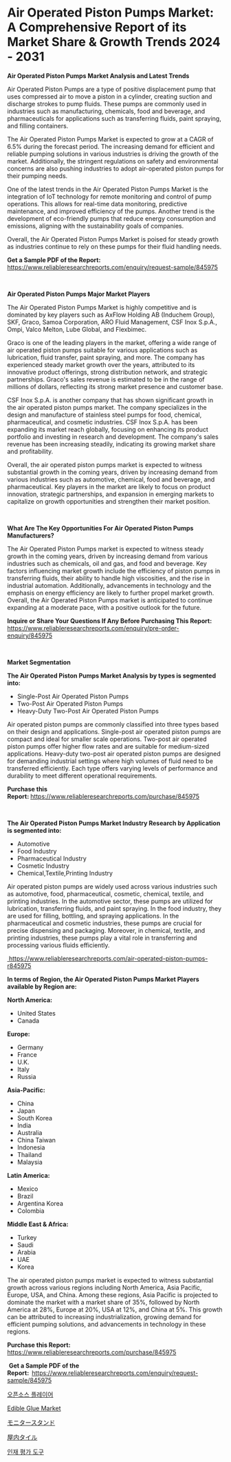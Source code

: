 <p><h1>Air Operated Piston Pumps Market: A Comprehensive Report of its Market Share & Growth Trends 2024 - 2031</h1></p><p><strong>Air Operated Piston Pumps Market Analysis and Latest Trends</strong></p>
<p><p>Air Operated Piston Pumps are a type of positive displacement pump that uses compressed air to move a piston in a cylinder, creating suction and discharge strokes to pump fluids. These pumps are commonly used in industries such as manufacturing, chemicals, food and beverage, and pharmaceuticals for applications such as transferring fluids, paint spraying, and filling containers.</p><p>The Air Operated Piston Pumps Market is expected to grow at a CAGR of 6.5% during the forecast period. The increasing demand for efficient and reliable pumping solutions in various industries is driving the growth of the market. Additionally, the stringent regulations on safety and environmental concerns are also pushing industries to adopt air-operated piston pumps for their pumping needs.</p><p>One of the latest trends in the Air Operated Piston Pumps Market is the integration of IoT technology for remote monitoring and control of pump operations. This allows for real-time data monitoring, predictive maintenance, and improved efficiency of the pumps. Another trend is the development of eco-friendly pumps that reduce energy consumption and emissions, aligning with the sustainability goals of companies.</p><p>Overall, the Air Operated Piston Pumps Market is poised for steady growth as industries continue to rely on these pumps for their fluid handling needs.</p></p>
<p><strong>Get a Sample PDF of the Report:&nbsp;</strong> <a href="https://www.reliableresearchreports.com/enquiry/request-sample/845975">https://www.reliableresearchreports.com/enquiry/request-sample/845975</a></p>
<p>&nbsp;</p>
<p><strong>Air Operated Piston Pumps Major Market Players</strong></p>
<p><p>The Air Operated Piston Pumps Market is highly competitive and is dominated by key players such as AxFlow Holding AB (Induchem Group), SKF, Graco, Samoa Corporation, ARO Fluid Management, CSF Inox S.p.A., Ompi, Valco Melton, Lube Global, and Flexbimec.</p><p>Graco is one of the leading players in the market, offering a wide range of air operated piston pumps suitable for various applications such as lubrication, fluid transfer, paint spraying, and more. The company has experienced steady market growth over the years, attributed to its innovative product offerings, strong distribution network, and strategic partnerships. Graco's sales revenue is estimated to be in the range of millions of dollars, reflecting its strong market presence and customer base.</p><p>CSF Inox S.p.A. is another company that has shown significant growth in the air operated piston pumps market. The company specializes in the design and manufacture of stainless steel pumps for food, chemical, pharmaceutical, and cosmetic industries. CSF Inox S.p.A. has been expanding its market reach globally, focusing on enhancing its product portfolio and investing in research and development. The company's sales revenue has been increasing steadily, indicating its growing market share and profitability.</p><p>Overall, the air operated piston pumps market is expected to witness substantial growth in the coming years, driven by increasing demand from various industries such as automotive, chemical, food and beverage, and pharmaceutical. Key players in the market are likely to focus on product innovation, strategic partnerships, and expansion in emerging markets to capitalize on growth opportunities and strengthen their market position.</p></p>
<p>&nbsp;</p>
<p><strong>What Are The Key Opportunities For Air Operated Piston Pumps Manufacturers?</strong></p>
<p><p>The Air Operated Piston Pumps market is expected to witness steady growth in the coming years, driven by increasing demand from various industries such as chemicals, oil and gas, and food and beverage. Key factors influencing market growth include the efficiency of piston pumps in transferring fluids, their ability to handle high viscosities, and the rise in industrial automation. Additionally, advancements in technology and the emphasis on energy efficiency are likely to further propel market growth. Overall, the Air Operated Piston Pumps market is anticipated to continue expanding at a moderate pace, with a positive outlook for the future.</p></p>
<p><strong>Inquire or Share Your Questions If Any Before Purchasing This Report:</strong> <a href="https://www.reliableresearchreports.com/enquiry/pre-order-enquiry/845975">https://www.reliableresearchreports.com/enquiry/pre-order-enquiry/845975</a></p>
<p>&nbsp;</p>
<p><strong>Market Segmentation</strong></p>
<p><strong>The Air Operated Piston Pumps Market Analysis by types is segmented into:</strong></p>
<p><ul><li>Single-Post Air Operated Piston Pumps</li><li>Two-Post Air Operated Piston Pumps</li><li>Heavy-Duty Two-Post Air Operated Piston Pumps</li></ul></p>
<p><p>Air operated piston pumps are commonly classified into three types based on their design and applications. Single-post air operated piston pumps are compact and ideal for smaller scale operations. Two-post air operated piston pumps offer higher flow rates and are suitable for medium-sized applications. Heavy-duty two-post air operated piston pumps are designed for demanding industrial settings where high volumes of fluid need to be transferred efficiently. Each type offers varying levels of performance and durability to meet different operational requirements.</p></p>
<p><strong>Purchase this Report:&nbsp;</strong><a href="https://www.reliableresearchreports.com/purchase/845975">https://www.reliableresearchreports.com/purchase/845975</a></p>
<p>&nbsp;</p>
<p><strong>The Air Operated Piston Pumps Market Industry Research by Application is segmented into:</strong></p>
<p><ul><li>Automotive</li><li>Food Industry</li><li>Pharmaceutical Industry</li><li>Cosmetic Industry</li><li>Chemical,Textile,Printing Industry</li></ul></p>
<p><p>Air operated piston pumps are widely used across various industries such as automotive, food, pharmaceutical, cosmetic, chemical, textile, and printing industries. In the automotive sector, these pumps are utilized for lubrication, transferring fluids, and paint spraying. In the food industry, they are used for filling, bottling, and spraying applications. In the pharmaceutical and cosmetic industries, these pumps are crucial for precise dispensing and packaging. Moreover, in chemical, textile, and printing industries, these pumps play a vital role in transferring and processing various fluids efficiently.</p></p>
<p><a href="https://www.reliableresearchreports.com/air-operated-piston-pumps-r845975">&nbsp;https://www.reliableresearchreports.com/air-operated-piston-pumps-r845975</a></p>
<p><strong>In terms of Region, the Air Operated Piston Pumps Market Players available by Region are:</strong></p>
<p>
    <p> <strong> North America: </strong>
        <ul>
            <li>United States</li>
            <li>Canada</li>
        </ul>
        </p> 
    <p> <strong> Europe: </strong>
        <ul>
            <li>Germany</li>
            <li>France</li>
            <li>U.K.</li>
            <li>Italy</li>
            <li>Russia</li>
        </ul>
        </p> 
    <p> <strong> Asia-Pacific: </strong>
        <ul>
            <li>China</li>
            <li>Japan</li>
            <li>South Korea</li>
            <li>India</li>
            <li>Australia</li>
            <li>China Taiwan</li>
            <li>Indonesia</li>
            <li>Thailand</li>
            <li>Malaysia</li>
        </ul>
        </p> 
    <p> <strong> Latin America: </strong>
        <ul>
            <li>Mexico</li>
            <li>Brazil</li>
            <li>Argentina Korea</li>
            <li>Colombia</li>
        </ul>
        </p> 
    <p> <strong> Middle East & Africa: </strong>
        <ul>
            <li>Turkey</li>
            <li>Saudi</li>
            <li>Arabia</li>
            <li>UAE</li>
            <li>Korea</li>
        </ul>
    </p>
    </p>
<p><p>The air operated piston pumps market is expected to witness substantial growth across various regions including North America, Asia Pacific, Europe, USA, and China. Among these regions, Asia Pacific is projected to dominate the market with a market share of 35%, followed by North America at 28%, Europe at 20%, USA at 12%, and China at 5%. This growth can be attributed to increasing industrialization, growing demand for efficient pumping solutions, and advancements in technology in these regions.</p></p>
<p><strong>Purchase this Report: </strong><a href="https://www.reliableresearchreports.com/purchase/845975">https://www.reliableresearchreports.com/purchase/845975</a></p>
<p>&nbsp;<strong>Get a Sample PDF of the Report:&nbsp;&nbsp;</strong><a href="https://www.reliableresearchreports.com/enquiry/request-sample/845975">https://www.reliableresearchreports.com/enquiry/request-sample/845975</a></p>
<p><strong></strong></p>
<p><p><a href="https://github.com/vsr06p4p49/Market-Research-Report-List-1/blob/main/748185930251.md">오픈소스 플레이어</a></p><p><a href="https://issuu.com/reportprime-2/docs/edible-glue-market-size-2030.pptx">Edible Glue Market</a></p><p><a href="https://medium.com/@alliegrater55/%E3%83%A2%E3%83%8B%E3%82%BF%E3%83%BC%E3%82%B9%E3%82%BF%E3%83%B3%E3%83%89%E5%B8%82%E5%A0%B4%E3%81%AE%E8%A6%8F%E6%A8%A1%E3%81%A8%E5%B8%82%E5%A0%B4%E5%8B%95%E5%90%91-%E5%AE%8C%E5%85%A8%E3%81%AA%E6%A5%AD%E7%95%8C%E6%A6%82%E8%A6%81-2024%E5%B9%B4%E3%81%8B%E3%82%892031%E5%B9%B4-9cf705792080">モニタースタンド</a></p><p><a href="https://medium.com/@elishelacruz56456/%E5%B1%8B%E5%86%85%E3%82%BF%E3%82%A4%E3%83%AB%E5%B8%82%E5%A0%B4-2031%E5%B9%B4%E3%81%BE%E3%81%A7%E3%81%AE%E3%83%88%E3%83%AC%E3%83%B3%E3%83%89-%E4%BA%88%E6%B8%AC-%E7%AB%B6%E4%BA%89%E5%88%86%E6%9E%90-03ad18f277b9">屋内タイル</a></p><p><a href="https://github.com/oajzkywllm460/Market-Research-Report-List-1/blob/main/495584230250.md">인재 평가 도구</a></p></p>